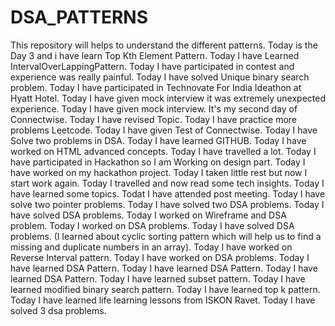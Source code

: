 # DSA_PATTERNS

This repository will helps to understand the different patterns. 
Today is the Day 3 and i have learn Top Kth Element Pattern.
Today I have Learned IntervalOverLappingPattern.
Today I have participated in contest and experience was really painful.
Today I have solved Unique binary search problem.
Today I have participated in Technovate For India Ideathon at Hyatt Hotel.
Today I have given mock interview it was extremely unexpected experience.
Today I have given mock interview. It's my second day of Connectwise.
Today I have revised Topic.
Today I have practice more problems Leetcode.
Today I have given Test of Connectwise.
Today I have Solve two problems in DSA.
Today I have learned GITHUB.
Today I have worked on HTML advanced concepts.
Today I have travelled a lot.
Today I have participated in Hackathon so I am Working on design part.
Today I have worked on my hackathon project.
Today I taken little rest but now I start work again.
Today I travelled and now read some tech insights.
Today I have learned some topics.
Todat I have attended post meeting.
Today I have solve two pointer problems.
Today I have solved two DSA problems.
Today I have solved DSA problems.
Today I worked on Wireframe and DSA problem.
Today I worked on DSA problems.
Today I have solved DSA problems. (I learned about cyclic sorting pattern which will help us to find a missing and duplicate numbers in an array).
Today I have worked on Reverse Interval pattern.
Today I have worked on DSA problems.
Today I have learned DSA Pattern.
Today I have learned DSA Pattern.
Today I have learned DSA Pattern.
Today I have learned subset pattern.
Today I have learned modified binary search pattern.
Today I have learned top k pattern.
Today I have learned life learning lessons from ISKON Ravet.
Today I have solved 3 dsa problems.
